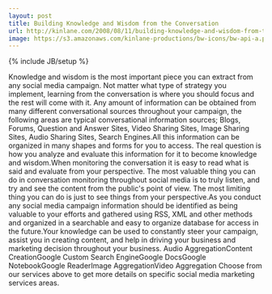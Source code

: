```yaml
---
layout: post
title: Building Knowledge and Wisdom from the Conversation
url: http://kinlane.com/2008/08/11/building-knowledge-and-wisdom-from-the-conversation/
image: https://s3.amazonaws.com/kinlane-productions/bw-icons/bw-api-a.png
---
```

{% include JB/setup %}
Knowledge and wisdom is the most important piece you can extract from any social media campaign. Not matter what type of strategy you implement, learning from the conversation is where you should focus and the rest will come with it. Any amount of information can be obtained from many different conversational sources throughout your campaign, the following areas are typical conversational information sources; Blogs, Forums, Question and Answer Sites, Video Sharing Sites, Image Sharing Sites, Audio Sharing Sites, Search Engines.All this information can be organized in many shapes and forms for you to access. The real question is how you analyze and evaluate this information for it to become knowledge and wisdom.When monitoring the conversation it is easy to read what is said and evaluate from your perspective. The most valuable thing you can do in conversation monitoring throughout social media is to truly listen, and try and see the content from the public's point of view. The most limiting thing you can do is just to see things from your perspective.As you conduct any social media campaign information should be identified as being valuable to your efforts and gathered using RSS, XML and other methods and organized in a searchable and easy to organize database for access in the future.Your knowledge can be used to constantly steer your campaign, assist you in creating content, and help in driving your business and marketing decision throughout your business.               Audio AggregationContent CreationGoogle Custom Search EngineGoogle DocsGoogle NotebookGoogle ReaderImage AggregationVideo Aggregation          Choose from our services above to get more details on specific social media marketing services areas.